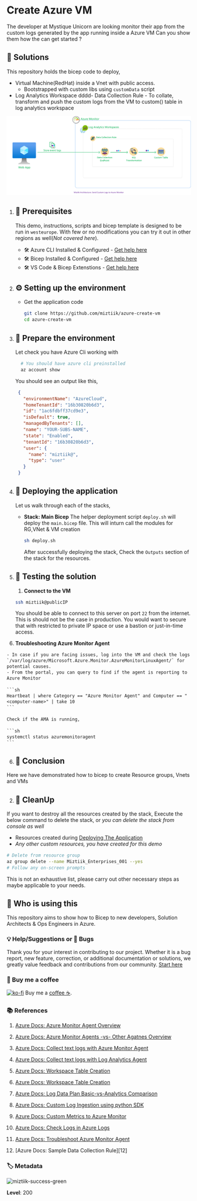 # Create Azure VM

The developer at Mystique Unicorn are looking monitor their app from the custom logs generated by the app running inside a Azure VM 
Can you show them how the can get started ?

## 🎯 Solutions

This repository holds the bicep code to deploy,
- Virtual Machine(RedHat) inside a Vnet with public access.
  - Bootstrapped with custom libs using `customData` script
- Log Analytics Workspace
dddd- Data Collection Rule - To collate, transform and push the custom logs from the VM to custom() table in log analytics workspace


![Miztiik Automaton: Create Azure VM](images/miztiik_automation_create_azure_vm_architecture_001.png)

1. ## 🧰 Prerequisites

   This demo, instructions, scripts and bicep template is designed to be run in `westeurope`. With few or no modifications you can try it out in other regions as well(_Not covered here_).

   - 🛠 Azure CLI Installed & Configured - [Get help here](https://learn.microsoft.com/en-us/cli/azure/install-azure-cli)
   - 🛠 Bicep Installed & Configured - [Get help here](https://learn.microsoft.com/en-us/azure/azure-resource-manager/bicep/install)
   - 🛠 VS Code & Bicep Extenstions - [Get help here](https://learn.microsoft.com/en-us/azure/azure-resource-manager/bicep/install#vs-code-and-bicep-extension)

2. ## ⚙️ Setting up the environment

   - Get the application code

     ```bash
     git clone https://github.com/miztiik/azure-create-vm
     cd azure-create-vm
     ```

3. ## 🚀 Prepare the environment

   Let check you have Azure Cli working with 

    ```bash
      # You should have azure cli preinstalled
      az account show
    ```

    You should see an output like this,

   ```json
    {
      "environmentName": "AzureCloud",
      "homeTenantId": "16b30820b6d3",
      "id": "1ac6fdbff37cd9e3",
      "isDefault": true,
      "managedByTenants": [],
      "name": "YOUR-SUBS-NAME",
      "state": "Enabled",
      "tenantId": "16b30820b6d3",
      "user": {
        "name": "miztiik@",
        "type": "user"
      }
    }
   ```

4. ## 🚀 Deploying the application

   Let us walk through each of the stacks,

   - **Stack: Main Bicep**
     The helper deployment script `deploy.sh` will deploy the `main.bicep` file. This will inturn call the modules for RG,VNet & VM creation

     ```bash
     sh deploy.sh
     ```

     After successfully deploying the stack, Check the `Outputs` section of the stack for the resources.


5. ## 🔬 Testing the solution

   1. **Connect to the VM**

    ```bash
    ssh miztiik@publicIP
    ```

    You should be able to connect to this server on port `22` from the internet. This is should not be the case in production. You would want to secure that with restricted to private IP space or use a bastion or just-in-time access.

  1. **Troubleshooting Azure Monitor Agent**

    - In case if you are facing issues, log into the VM and check the logs `/var/log/azure/Microsoft.Azure.Monitor.AzureMonitorLinuxAgent/` for potential causes.
    - From the portal, you can query to find if the agent is reporting to Azure Monitor

    ```sh
    Heartbeat | where Category == "Azure Monitor Agent" and Computer == "<computer-name>" | take 10
    ```

    Check if the AMA is running,

    ```sh
    systemctl status azuremonitoragent
    ```

      
6. ## 📒 Conclusion

Here we have demonstrated how to bicep to create Resource groups, Vnets and VMs

2. ## 🧹 CleanUp

If you want to destroy all the resources created by the stack, Execute the below command to delete the stack, or _you can delete the stack from console as well_

- Resources created during [Deploying The Application](#-deploying-the-application)
- _Any other custom resources, you have created for this demo_

```bash
# Delete from resource group
az group delete --name Miztiik_Enterprises_001 --yes
# Follow any on-screen prompts
```

This is not an exhaustive list, please carry out other necessary steps as maybe applicable to your needs.

## 📌 Who is using this

This repository aims to show how to Bicep to new developers, Solution Architects & Ops Engineers in Azure.

### 💡 Help/Suggestions or 🐛 Bugs

Thank you for your interest in contributing to our project. Whether it is a bug report, new feature, correction, or additional documentation or solutions, we greatly value feedback and contributions from our community. [Start here](/issues)

### 👋 Buy me a coffee

[![ko-fi](https://www.ko-fi.com/img/githubbutton_sm.svg)](https://ko-fi.com/Q5Q41QDGK) Buy me a [coffee ☕][900].

### 📚 References


1. [Azure Docs: Azure Monitor Agent Overview][1]
1. [Azure Docs: Azure Monitor Agents -vs- Other Agatnes Overview][2]

1. [Azure Docs: Collect text logs with Azure Monitor Agent][3]
1. [Azure Docs: Collect text logs with Log Analytics Agent][4]
1. [Azure Docs: Workspace Table Creation][5]
1. [Azure Docs: Workspace Table Creation][6]
1. [Azure Docs: Log Data Plan Basic-vs-Analytics Comparison][7]
1. [Azure Docs: Custom Log Ingestion using python SDK][8]
1. [Azure Docs: Custom Metrics to Azure Monitor][9]
1. [Azure Docs: Check Logs in Azure Logs][10]
1. [Azure Docs: Troubleshoot Azure Monitor Agent][11]
1. [Azure Docs: Sample Data Collection Rule][12]


### 🏷️ Metadata

![miztiik-success-green](https://img.shields.io/badge/Miztiik:Automation:Level-200-blue)

**Level**: 200

[1]: https://learn.microsoft.com/en-us/azure/azure-monitor/agents/agents-overview
[2]: https://learn.microsoft.com/en-us/azure/azure-monitor/agents/agents-overview#compare-to-legacy-agents
[3]: https://learn.microsoft.com/en-us/azure/azure-monitor/agents/data-collection-text-log
[4]: https://learn.microsoft.com/en-us/azure/azure-monitor/agents/data-sources-custom-logs
[5]: https://learn.microsoft.com/en-us/azure/templates/microsoft.operationalinsights/workspaces/tables?pivots=deployment-language-bicep
[6]: https://learn.microsoft.com/en-us/azure/templates/microsoft.operationalinsights/2021-06-01/workspaces/tables?tabs=bicep
[7]: https://learn.microsoft.com/en-us/azure/azure-monitor/logs/basic-logs-configure?tabs=portal-1
[8]: https://learn.microsoft.com/en-us/python/api/overview/azure/monitor-ingestion-readme?view=azure-python
[9]: https://learn.microsoft.com/en-us/azure/azure-monitor/essentials/metrics-custom-overview
[10]: jsonContext
[11]: https://learn.microsoft.com/en-us/azure/azure-monitor/logs/log-analytics-overview
[11]: https://learn.microsoft.com/en-us/azure/azure-monitor/logs/data-collection-rule-sample-custom-logs



[100]: https://www.udemy.com/course/aws-cloud-security/?referralCode=B7F1B6C78B45ADAF77A9
[101]: https://www.udemy.com/course/aws-cloud-security-proactive-way/?referralCode=71DC542AD4481309A441
[102]: https://www.udemy.com/course/aws-cloud-development-kit-from-beginner-to-professional/?referralCode=E15D7FB64E417C547579
[103]: https://www.udemy.com/course/aws-cloudformation-basics?referralCode=93AD3B1530BC871093D6
[899]: https://www.udemy.com/user/n-kumar/
[900]: https://ko-fi.com/miztiik
[901]: https://ko-fi.com/Q5Q41QDGK